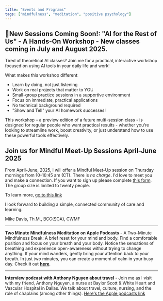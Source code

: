 ```yaml
---
title: "Events and Programs"
tags: ["mindfulness", "meditation", "positive psychology"]
---
```


## 🚀New Sessions Coming Soon!: "AI for the Rest of Us" - A Hands-On Workshop - New classes coming in July and August 2025. 

Tired of theoretical AI classes? Join me for a practical, interactive workshop focused on using AI tools in your daily life and work!

What makes this workshop different:
- Learn by doing, not just listening
- Work on real projects that matter to YOU
- Small-group practice sessions in a supportive environment
- Focus on immediate, practical applications
- No technical background required
- "Show and Tell" your AI homework successes!

This workshop – a preview edition of a future multi-session class - is designed for regular people who want practical results - whether you're looking to streamline work, boost creativity, or just understand how to use these powerful tools effectively.

## Join us for Mindful Meet-Up Sessions April-June 2025

From April-June, 2025, I will offer a Mindful Meet-Up session on Thursday mornings from 10-10:45 am (CT). There is *no charge*. I'd love to meet you and make a connection. If you want to sign up please complete [this form](https://docs.google.com/forms/d/e/1FAIpQLSeof3vuYw4yRPNNPv4yTXFRKMTmOWHcJ3cN1cLRjjFPViuYRg/viewform?usp=sharing). The group size is limited to twenty people. 

To learn more, [go to this link](https://drive.google.com/file/d/1Q9ouEu-_s22pAD5P1AAyDu1rWlzFH99a/view?usp=drive_link)

I look forward to building a simple, connected community of care and learning. 

Mike Davis, Th.M., BCC(SCA), CWMF

---

**Two Minute Mindfulness Meditation on Apple Podcasts** - A Two-Minute Mindfulness Break: A brief reset for your mind and body. Find a comfortable position and focus on your breath and your body. Notice the sensations of breathing and experience open-awareness without trying to change anything. If your mind wanders, gently bring your attention back to your breath. In just two minutes, you can create a moment of calm in your busy day. Check it out **[here](https://podcasts.apple.com/us/podcast/two-minute-mindfulness-meditation/id1765332412?i=1000673695128)**. 

---

**Interview podcast with Anthony Nguyen about travel** - Join me as I visit with my friend, Anthony Nguyen, a nurse at Baylor Scott & White Heart and Vascular Hospital in Dallas. We talk about travel, culture, nursing, and the role of chaplains (among other things). [Here's the Apple podcasts link](https://podcasts.apple.com/us/podcast/travel-health-and-generations-with-anthony-nguyen/id1765332412?i=1000666908796)




